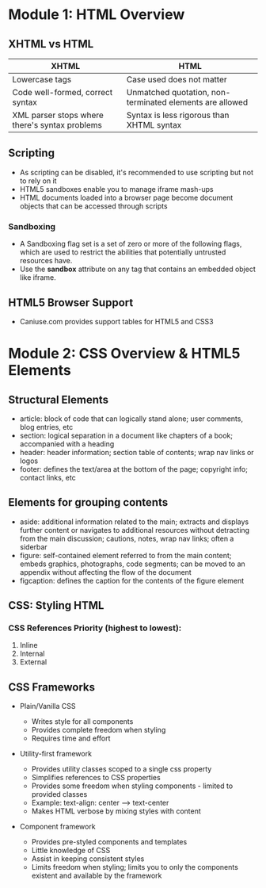 # Module 1: HTML Overview

## XHTML vs HTML

| XHTML                                          | HTML                                                     |
|------------------------------------------------|----------------------------------------------------------|
| Lowercase tags                                 | Case used does not matter                                |
| Code well-formed, correct syntax               | Unmatched quotation, non-terminated elements are allowed |
| XML parser stops where there's syntax problems | Syntax is less rigorous than XHTML syntax                |


## Scripting


- As scripting can be disabled, it's recommended to use scripting but not to rely on it
- HTML5 sandboxes enable you to manage iframe mash-ups
- HTML documents loaded into a browser page become document objects that can be accessed through scripts

### Sandboxing
- A Sandboxing flag set is a set of zero or more of the following flags, which are used to restrict the abilities that potentially untrusted resources have.
- Use the **sandbox** attribute on any tag that contains an embedded object like iframe.

## HTML5 Browser Support

- Caniuse.com provides support tables for HTML5 and CSS3

# Module 2: CSS Overview & HTML5 Elements

 ## Structural Elements

- article:
  block of code that can logically stand alone; user comments, blog entries, etc
- section:
  logical separation in a document like chapters of a book; accompanied with a heading
- header:
  header information; section table of contents; wrap nav links or logos
- footer:
  defines the text/area at the bottom of the page; copyright info; contact links, etc

## Elements for grouping contents

- aside:
  additional information related to the main; extracts and displays further content or navigates to additional resources without detracting from the main discussion; cautions, notes, wrap nav links; often a siderbar
- figure:
  self-contained element referred to from the main content;
  embeds graphics, photographs, code segments; can be moved to an appendix without affecting the flow of the document
- figcaption:
  defines the caption for the contents of the figure element

## CSS: Styling HTML

### CSS References Priority (highest to lowest):

1. Inline
2. Internal
3. External

## CSS Frameworks

- Plain/Vanilla CSS
  - Writes style for all components
  - Provides complete freedom when styling
  - Requires time and effort

- Utility-first framework
  - Provides utility classes scoped to a single css property
  - Simplifies references to CSS properties
  - Provides some freedom when styling components - limited to provided classes
  - Example: text-align: center --> text-center
  - Makes HTML verbose by mixing styles with content

- Component framework
  - Provides pre-styled components and templates
  - Little knowledge of CSS
  - Assist in keeping consistent styles
  - Limits freedom when styling; limits you to only the components existent and available by the framework


